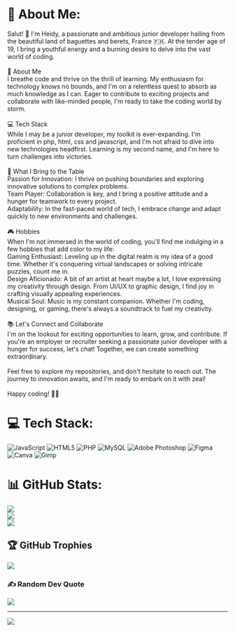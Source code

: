 # 💫 About Me:
Salut! 👋 I'm Heidy, a passionate and ambitious junior developer hailing from the beautiful land of baguettes and berets, France 🇫🇷. At the tender age of 19, I bring a youthful energy and a burning desire to delve into the vast world of coding.<br>
<br>🌟 About Me<br>I breathe code and thrive on the thrill of learning. My enthusiasm for technology knows no bounds, and I'm on a relentless quest to absorb as much knowledge as I can. Eager to contribute to exciting projects and collaborate with like-minded people, I'm ready to take the coding world by storm.<br>
<br>💻 Tech Stack<br>While I may be a junior developer, my toolkit is ever-expanding. I'm proficient in php, html, css and javascript, and I'm not afraid to dive into new technologies headfirst. Learning is my second name, and I'm here to turn challenges into victories.<br>
<br>🚀 What I Bring to the Table<br>Passion for Innovation: I thrive on pushing boundaries and exploring innovative solutions to complex problems.<br>Team Player: Collaboration is key, and I bring a positive attitude and a hunger for teamwork to every project.<br>Adaptability: In the fast-paced world of tech, I embrace change and adapt quickly to new environments and challenges.<br>
<br>🎮 Hobbies<br>When I'm not immersed in the world of coding, you'll find me indulging in a few hobbies that add color to my life:<br>Gaming Enthusiast: Leveling up in the digital realm is my idea of a good time. Whether it's conquering virtual landscapes or solving intricate puzzles, count me in.<br>Design Aficionado: A bit of an artist at heart maybe a lot, I love expressing my creativity through design. From UI/UX to graphic design, I find joy in crafting visually appealing experiences.<br>Musical Soul: Music is my constant companion. Whether I'm coding, designing, or gaming, there's always a soundtrack to fuel my creativity.<br>
<br>📚 Let's Connect and Collaborate<br>I'm on the lookout for exciting opportunities to learn, grow, and contribute. If you're an employer or recruiter seeking a passionate junior developer with a hunger for success, let's chat! Together, we can create something extraordinary.<br><br>Feel free to explore my repositories, and don't hesitate to reach out. The journey to innovation awaits, and I'm ready to embark on it with zeal!<br><br>Happy coding! 🚀✨


# 💻 Tech Stack:
![JavaScript](https://img.shields.io/badge/javascript-%23323330.svg?style=plastic&logo=javascript&logoColor=%23F7DF1E) ![HTML5](https://img.shields.io/badge/html5-%23E34F26.svg?style=plastic&logo=html5&logoColor=white) ![PHP](https://img.shields.io/badge/php-%23777BB4.svg?style=plastic&logo=php&logoColor=white) ![MySQL](https://img.shields.io/badge/mysql-%2300000f.svg?style=plastic&logo=mysql&logoColor=white) ![Adobe Photoshop](https://img.shields.io/badge/adobe%20photoshop-%2331A8FF.svg?style=plastic&logo=adobe%20photoshop&logoColor=white) ![Figma](https://img.shields.io/badge/figma-%23F24E1E.svg?style=plastic&logo=figma&logoColor=white) ![Canva](https://img.shields.io/badge/Canva-%2300C4CC.svg?style=plastic&logo=Canva&logoColor=white) ![Gimp](https://img.shields.io/badge/Gimp-657D8B?style=plastic&logo=gimp&logoColor=FFFFFF)
# 📊 GitHub Stats:
![](https://github-readme-stats.vercel.app/api?username=gvara23&theme=dark&hide_border=false&include_all_commits=false&count_private=false)<br/>
![](https://github-readme-streak-stats.herokuapp.com/?user=gvara23&theme=dark&hide_border=false)<br/>
![](https://github-readme-stats.vercel.app/api/top-langs/?username=gvara23&theme=dark&hide_border=false&include_all_commits=false&count_private=false&layout=compact)

## 🏆 GitHub Trophies
![](https://github-profile-trophy.vercel.app/?username=gvara23&theme=dracula&no-frame=true&no-bg=false&margin-w=4)

### ✍️ Random Dev Quote
![](https://quotes-github-readme.vercel.app/api?type=horizontal&theme=dark)


---
[![](https://visitcount.itsvg.in/api?id=gvara23&icon=2&color=0)](https://visitcount.itsvg.in)

<!-- Proudly created with GPRM ( https://gprm.itsvg.in ) -->
